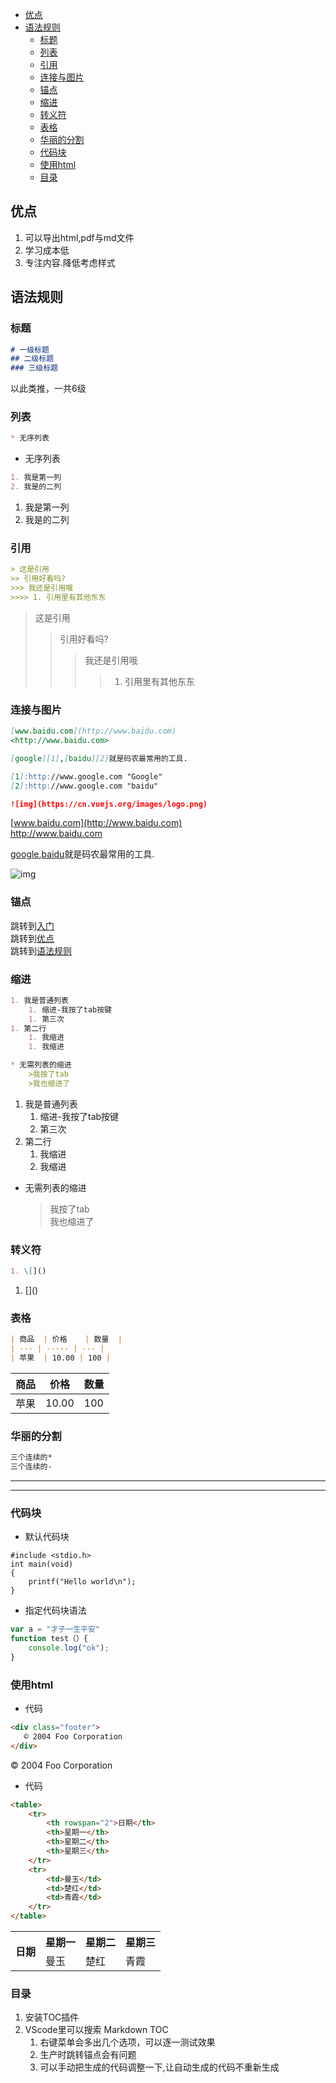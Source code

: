 
  - [优点](#优点)
  - [语法规则](#语法规则)
    - [标题](#标题)
    - [列表](#列表)
    - [引用](#引用)
    - [连接与图片](#连接与图片)
    - [锚点](#锚点)
    - [缩进](#缩进)
    - [转义符](#转义符)
    - [表格](#表格)
    - [华丽的分割](#华丽的分割)
    - [代码块](#代码块)
    - [使用html](#使用html)
    - [目录](#目录)

## 优点
1. 可以导出html,pdf与md文件
2. 学习成本低
3. 专注内容.降低考虑样式

## 语法规则

### 标题
```md
# 一级标题  
## 二级标题  
### 三级标题
```
以此类推，一共6级

### 列表
```md
* 无序列表
```
* 无序列表

```md
1. 我是第一列  
2. 我是的二列  
```
1. 我是第一列  
2. 我是的二列 


### 引用
```md
> 这是引用
>> 引用好看吗?
>>> 我还是引用哦
>>>> 1. 引用里有其他东东
```
> 这是引用
>> 引用好看吗?
>>> 我还是引用哦
>>>> 1. 引用里有其他东东

### 连接与图片
```md
[www.baidu.com](http://www.baidu.com)  
<http://www.baidu.com>

[google][1],[baidu][2]就是码农最常用的工具.

[1]:http://www.google.com "Google"  
[2]:http://www.google.com "baidu"  

![img](https://cn.vuejs.org/images/logo.png)
```
[www.baidu.com](http://www.baidu.com)  
<http://www.baidu.com>

[google][1],[baidu][2]就是码农最常用的工具.

[1]:http://www.google.com "Google"  
[2]:http://www.google.com "baidu"  

![img](https://cn.vuejs.org/images/logo.png)
### 锚点

跳转到[入门](#入门)  
跳转到[优点](#优点)  
跳转到[语法规则](#语法规则)


### 缩进
```md
1. 我是普通列表
    1. 缩进-我按了tab按键
    1. 第三次
1. 第二行
    1. 我缩进
    1. 我缩进

* 无需列表的缩进
    >我按了tab  
    >我也缩进了
```
1. 我是普通列表
    1. 缩进-我按了tab按键
    1. 第三次
1. 第二行
    1. 我缩进
    1. 我缩进

* 无需列表的缩进
    >我按了tab  
    >我也缩进了

### 转义符
```md
1. \[]()
```
1. \[]()
### 表格
```md
| 商品  | 价格    | 数量  |
| --- | ----- | --- |
| 苹果  | 10.00 | 100 |
```

| 商品  | 价格    | 数量  |
| --- | ----- | --- |
| 苹果  | 10.00 | 100 |

### 华丽的分割
```md
三个连续的*
三个连续的-
```
*** 
---  

### 代码块

* 默认代码块

```
#include <stdio.h>
int main(void)
{
    printf("Hello world\n");
}

```

* 指定代码块语法  
``` javascript 
var a = "才子一生平安" 
function test（）{
    console.log("ok");
}
```

### 使用html
* 代码
``` html 
<div class="footer">
   © 2004 Foo Corporation
</div>
```
<div class="footer">
   © 2004 Foo Corporation
</div>

* 代码
``` html 
<table>
    <tr>
        <th rowspan="2">日期</th>
        <th>星期一</th>
        <th>星期二</th>
        <th>星期三</th>
    </tr>
    <tr>
        <td>曼玉</td>
        <td>楚红</td>
        <td>青霞</td>
    </tr>
</table>
```
<table>
    <tr>
        <th rowspan="2">日期</th>
        <th>星期一</th>
        <th>星期二</th>
        <th>星期三</th>
    </tr>
    <tr>
        <td>曼玉</td>
        <td>楚红</td>
        <td>青霞</td>
    </tr>
</table>

### 目录
1. 安装TOC插件
1. VScode里可以搜索 Markdown TOC
    1. 右键菜单会多出几个选项，可以逐一测试效果
    1. 生产时跳转锚点会有问题
    1. 可以手动把生成的代码调整一下,让自动生成的代码不重新生成

